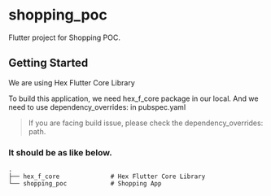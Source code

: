 # shopping_poc

Flutter project for Shopping POC.

## Getting Started

We are using Hex Flutter Core Library

To build this application, we need hex_f_core package in our local. And we need to use dependency_overrides: in pubspec.yaml

> If you are facing build issue, please check the dependency_overrides: path.

### It should be as like below.

    .
    ├── hex_f_core              # Hex Flutter Core Library
    └── shopping_poc            # Shopping App 
